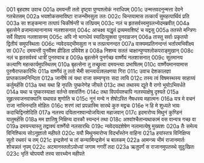 001	बृहदश्व उवाच
001a	दमयन्ती ततो दृष्ट्वा पुण्यश्लोकं नराधिपम्
001c	उन्मत्तवदनुन्मत्ता देवने गतचेतसम्
002a	भयशोकसमाविष्टा राजन्भीमसुता ततः
002c	चिन्तयामास तत्कार्यं सुमहत्पार्थिवं प्रति
003a	सा शङ्कमाना तत्पापं चिकीर्षन्ती च तत्प्रियम्
003c	नलं च हृतसर्वस्वमुपलभ्येदमब्रवीत्
004a	बृहत्सेने व्रजामात्यानानाय्य नलशासनात्
004c	आचक्ष्व यद्धृतं द्रव्यमवशिष्टं च यद्वसु
005a	ततस्ते मन्त्रिणः सर्वे विज्ञाय नलशासनम्
005c	अपि नो भागधेयं स्यादित्युक्त्वा पुनराव्रजन्
006a	तास्तु सर्वाः प्रकृतयो द्वितीयं समुपस्थिताः
006c	न्यवेदयद्भीमसुता न च तत्प्रत्यनन्दत
007a	वाक्यमप्रतिनन्दन्तं भर्तारमभिवीक्ष्य सा
007c	दमयन्ती पुनर्वेश्म व्रीडिता प्रविवेश ह
008a	निशम्य सततं चाक्षान्पुण्यश्लोकपराङ्मुखान्
008c	नलं च हृतसर्वस्वं धात्रीं पुनरुवाच ह
009a	बृहत्सेने पुनर्गच्छ वार्ष्णेयं नलशासनात्
009c	सूतमानय कल्याणि महत्कार्यमुपस्थितम्
010a	बृहत्सेना तु तच्छ्रुत्वा दमयन्त्याः प्रभाषितम्
010c	वार्ष्णेयमानयामास पुरुषैराप्तकारिभिः
011a	वार्ष्णेयं तु ततो भैमी सान्त्वयञ्श्लक्ष्णया गिरा
011c	उवाच देशकालज्ञा प्राप्तकालमनिन्दिता
012a	जानीषे त्वं यथा राजा सम्यग्वृत्तः सदा त्वयि
012c	तस्य त्वं विषमस्थस्य साहाय्यं कर्तुमर्हसि
013a	यथा यथा हि नृपतिः पुष्करेणेह जीयते
013c	तथा तथास्य द्यूते वै रागो भूयोऽभिवर्धते
014a	यथा च पुष्करस्याक्षा वर्तन्ते वशवर्तिनः
014c	तथा विपर्ययश्चापि नलस्याक्षेषु दृश्यते
015a	सुहृत्स्वजनवाक्यानि यथावन्न शृणोति च
015c	नूनं मन्ये न शेषोऽस्ति नैषधस्य महात्मनः
016a	यत्र मे वचनं राजा नाभिनन्दति मोहितः
016c	शरणं त्वां प्रपन्नास्मि सारथे कुरु मद्वचः
016e	न हि मे शुध्यते भावः कदाचिद्विनशेदिति
017a	नलस्य दयितानश्वान्योजयित्वा महाजवान्
017c	इदमारोप्य मिथुनं कुण्डिनं यातुमर्हसि
018a	मम ज्ञातिषु निक्षिप्य दारकौ स्यन्दनं तथा
018c	अश्वांश्चैतान्यथाकामं वस वान्यत्र गच्छ वा
019a	दमयन्त्यास्तु तद्वाक्यं वार्ष्णेयो नलसारथिः
019c	न्यवेदयदशेषेण नलामात्येषु मुख्यशः
020a	तैः समेत्य विनिश्चित्य सोऽनुज्ञातो महीपते
020c	ययौ मिथुनमारोप्य विदर्भांस्तेन वाहिना
021a	हयांस्तत्र विनिक्षिप्य सूतो रथवरं च तम्
021c	इन्द्रसेनां च तां कन्यामिन्द्रसेनं च बालकम्
022a	आमन्त्र्य भीमं राजानमार्तः शोचन्नलं नृपम्
022c	अटमानस्ततोऽयोध्यां जगाम नगरीं तदा
023a	ऋतुपर्णं स राजानमुपतस्थे सुदुःखितः
023c	भृतिं चोपययौ तस्य सारथ्येन महीपते
